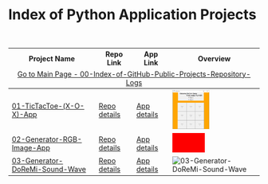 # Index of Python Application Projects

<table>
  <thead>
    <tr>
        <th>Project Name</th>  
        <th>Repo Link</th> 
        <th>App Link</th>  
        <th>Overview</th>
    </tr>
    <tr>
      <td colspan="4"  align="center"><a href="https://github.com/celik-muhammed/00-Index-of-GitHub-Public-Projects-Repository-Logs" target="_blank">
        Go to Main Page - 00-Index-of-GitHub-Public-Projects-Repository-Logs</a></td>
    </tr>
  </thead>  
  <tbody>
    <tr>
      <td><a href="01-TicTacToe-(X-O-X)-App" target="_blank">01-TicTacToe-(X-O-X)-App</a></td>
      <td><a href="01-TicTacToe-(X-O-X)-App" target="_blank">Repo details</a></td>
      <td><a href="^#" target="_blank">App details</a></td>
      <td><img src="/01-TicTacToe-(X-O-X)-App/tictactoe.png" alt="01-TicTacToe-(X-O-X)-App" height=79></td>
    </tr>
    <tr>
      <td><a href="02-Generator-RGB-Image-App" target="_blank">02-Generator-RGB-Image-App</a></td>
      <td><a href="02-Generator-RGB-Image-App" target="_blank">Repo details</a></td>
      <td><a href="https://github.com/celik-muhammed/09-Python-Application-Projects/raw/master/02-Generator-RGB-Image-App/Create-RGB-Image-MuCe.zip" target="_blank">App details</a></td>
      <td><img src="/02-Generator-RGB-Image-App/RGB_Image.jpg" alt="02-Generator-RGB-Image-App" height=39></td>
    </tr>
    <tr>
      <td><a href="03-Generator-DoReMi-Sound-Wave" target="_blank">03-Generator-DoReMi-Sound-Wave</a></td>
      <td><a href="03-Generator-DoReMi-Sound-Wave" target="_blank">Repo details</a></td>
      <td><a href="^#" target="_blank">App details</a></td>
      <td><img src="/03-Generator-DoReMi-Sound-Wave/Create-RGB-Image-MuCe.jpg" alt="03-Generator-DoReMi-Sound-Wave" height=61></td>
    </tr>
  </tbody>
</table> 
